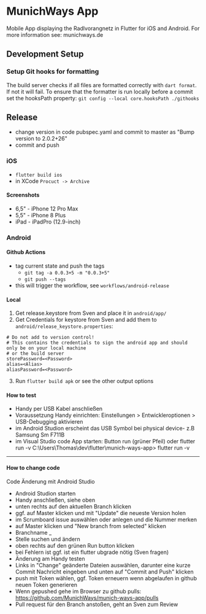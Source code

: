 # MunichWays App

Mobile App displaying the Radlvorangnetz in Flutter for iOS and Android. For more information see: munichways.de

## Development Setup

### Setup Git hooks for formatting

The build server checks if all files are formatted correctly with `dart format`. If not it will fail.
To ensure that the formatter is run locally before a commit set the hooksPath property: `git config --local core.hooksPath ./githooks`

## Release
* change version in code pubspec.yaml and commit to master as "Bump version to 2.0.2+26"
* commit and push

### iOS

* `flutter build ios`
* in XCode `Procuct -> Archive`

#### Screenshots

* 6,5" - iPhone 12 Pro Max
* 5,5" - iPhone 8 Plus
* iPad - iPadPro (12.9-inch)

### Android

#### Github Actions

* tag current state and push the tags
    * `git tag -a 0.0.3+5 -m "0.0.3+5"`
    * `git push --tags`
* this will trigger the workflow, see `workflows/android-release`

#### Local

1. Get release.keystore from Sven and place it in `android/app/`
2. Get Credentials for keystore from Sven and add them to `android/release_keystore.properties`:
```
# Do not add to version control!
# This contains the credentials to sign the android app and should only be on your local machine
# or the build server
storePassword=<Password>
alias=<Alias>
aliasPassword=<Password>
```
3. Run `flutter build apk` or see the other output options

#### How to test
- Handy per USB Kabel anschließen
- Voraussetzung Handy einrichten: Einstellungen > Entwickleroptionen > USB-Debugging aktivieren
- im Android Studion erscheint das USB Symbol bei physical device- z.B Samsung Sm F711B
- im Visual Studio code App starten: Button run (grüner Pfeil) oder flutter run -v
  C:\Users\Thomas\dev\flutter\munich-ways-app> flutter run -v  
-----------
#### How to change code 
 Code Änderung mit Android Studio
 - Android Studion starten
 - Handy anschließen, siehe oben
 - unten rechts auf den aktuellen Branch klicken
 - ggf. auf Master klicken und mit "Update" die neueste Version holen
 - im Scrumboard issue auswählen oder anlegen und die Nummer merken
 - auf Master klicken und "New branch from selected" klicken
 - Branchname <issue nummen>_<kurzer Titel>
 - Stelle suchen und ändern
 - oben rechts auf den grünen Run button klicken
 - bei Fehlern ist ggf. ist ein flutter ubgrade nötig (Sven fragen)
 - Änderung am Handy testen
 - Links in "Change" geänderte Dateien auswählen, darunter eine kurze Commit Nachricht eingeben und unten auf "Commit and Push" klicken
 - push mit Token wählen, ggf. Token erneuern wenn abgelaufen in github neuen Token generieren
 - Wenn gepushed gehe im Browser zu github pulls: https://github.com/MunichWays/munich-ways-app/pulls
 - Pull request für den Branch anstoßen, geht an Sven zum Review

